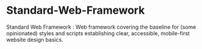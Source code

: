 # Standard-Web-Framework
Standard Web Framework : Web framework covering the baseline for (some opinionated) styles and scripts establishing clear, accessible, mobile-first website design basics.

